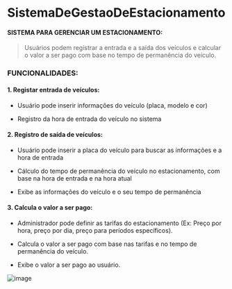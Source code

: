 # SistemaDeGestaoDeEstacionamento

#### **SISTEMA PARA GERENCIAR UM ESTACIONAMENTO:**

> Usuários podem registrar a entrada e a saída dos veículos e calcular o valor a ser pago com base no tempo de permanência do veículo.

### **FUNCIONALIDADES:**

#### 1. Registar entrada de veículos:

* Usuário pode inserir informações do veículo (placa, modelo e cor)

* Registro da hora de entrada do veículo no sistema
  
#### 2. Registro de saída de veículos:

* Usuário pode inserir a placa do veículo para buscar as informações e a hora de entrada

* Cálculo do tempo de permanência do veículo no estacionamento, com base na hora de entrada e na hora atual

* Exibe as informações do veículo e o seu tempo de permanência
  
#### 3. Calcula o valor a ser pago:

* Administrador pode definir as tarifas do estacionamento (Ex: Preço por hora, preço por dia, preço para períodos específicos).

* Calcula o valor a ser pago com base nas tarifas e no tempo de permanência do veículo.

* Exibe o valor a ser pago ao usuário.



![image](https://github.com/liane-heidemann/SistemaDeGestaoDeEstacionamento/assets/54177181/41b9ea5f-1afb-4a8e-8ed9-b777ab60d2eb)

